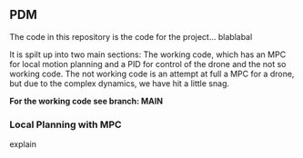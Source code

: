 ## PDM
The code in this repository is the code for the project... blablabal

It is spilt up into two main sections: The working code, which has an MPC for
local motion planning and a PID for control of the drone and the not so working
code. The not working code is an attempt at full a MPC for a drone, but due to
the complex dynamics, we have hit a little snag. 

**For the working code see branch: MAIN**

### Local Planning with MPC
explain

